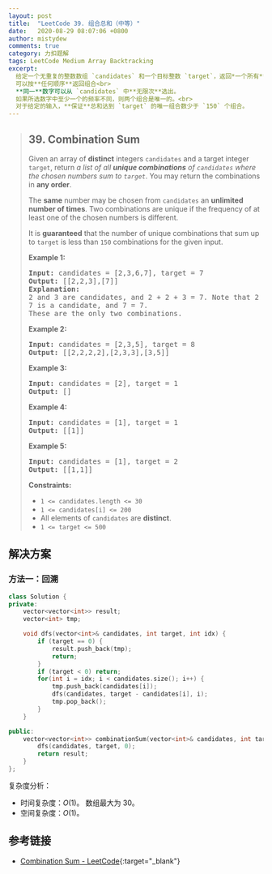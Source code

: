 ```yaml
---
layout: post
title:  "LeetCode 39. 组合总和（中等）"
date:   2020-08-29 08:07:06 +0800
author: mistydew
comments: true
category: 力扣题解
tags: LeetCode Medium Array Backtracking
excerpt:
  给定一个无重复的整数数组 `candidates` 和一个目标整数 `target`，返回*一个所有**唯一的候选组合**的列表，其中所选的 `candidates` 之和为 `target`*。
  可以按**任何顺序**返回组合<br>
  **同一**数字可以从 `candidates` 中**无限次**选出。
  如果所选数字中至少一个的频率不同，则两个组合是唯一的。<br>
  对于给定的输入，**保证**总和达到 `target` 的唯一组合数少于 `150` 个组合。
---
```

> ## 39. Combination Sum
> 
> Given an array of **distinct** integers `candidates` and a target integer
> `target`, return *a list of all **unique combinations** of `candidates` where
> the chosen numbers sum to `target`*. You may return the combinations in **any
> order**.
> 
> The **same** number may be chosen from `candidates` an **unlimited number of
> times**. Two combinations are unique if the frequency of at least one of the
> chosen numbers is different.
> 
> It is **guaranteed** that the number of unique combinations that sum up to
> `target` is less than `150` combinations for the given input.
> 
> **Example 1:**
> 
> <pre>
> <strong>Input:</strong> candidates = [2,3,6,7], target = 7
> <strong>Output:</strong> [[2,2,3],[7]]
> <strong>Explanation:</strong>
> 2 and 3 are candidates, and 2 + 2 + 3 = 7. Note that 2 can be used multiple times.
> 7 is a candidate, and 7 = 7.
> These are the only two combinations.
> </pre>
> 
> **Example 2:**
> 
> <pre>
> <strong>Input:</strong> candidates = [2,3,5], target = 8
> <strong>Output:</strong> [[2,2,2,2],[2,3,3],[3,5]]
> </pre>
> 
> **Example 3:**
> 
> <pre>
> <strong>Input:</strong> candidates = [2], target = 1
> <strong>Output:</strong> []
> </pre>
> 
> **Example 4:**
> 
> <pre>
> <strong>Input:</strong> candidates = [1], target = 1
> <strong>Output:</strong> [[1]]
> </pre>
> 
> **Example 5:**
> 
> <pre>
> <strong>Input:</strong> candidates = [1], target = 2
> <strong>Output:</strong> [[1,1]]
> </pre>
> 
> **Constraints:**
> 
> * `1 <= candidates.length <= 30`
> * `1 <= candidates[i] <= 200`
> * All elements of `candidates` are **distinct**.
> * `1 <= target <= 500`

## 解决方案

### 方法一：回溯

```cpp
class Solution {
private:
    vector<vector<int>> result;
    vector<int> tmp;

    void dfs(vector<int>& candidates, int target, int idx) {
        if (target == 0) {
            result.push_back(tmp);
            return;
        }
        if (target < 0) return;
        for(int i = idx; i < candidates.size(); i++) {
            tmp.push_back(candidates[i]);
            dfs(candidates, target - candidates[i], i);
            tmp.pop_back();
        }
    }

public:
    vector<vector<int>> combinationSum(vector<int>& candidates, int target) {
        dfs(candidates, target, 0);
        return result;
    }
};
```

复杂度分析：
* 时间复杂度：*O*(1)。
  数组最大为 30。
* 空间复杂度：*O*(1)。

## 参考链接

* [Combination Sum - LeetCode](https://leetcode.com/problems/combination-sum/){:target="_blank"}
